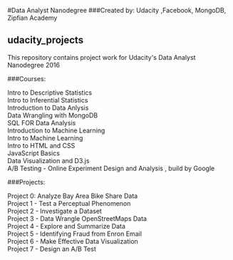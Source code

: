 #Data Analyst Nanodegree
###Created by: Udacity ,Facebook, MongoDB, Zipfian Academy

## udacity_projects


This repository contains project work for Udacity's Data Analyst Nanodegree 2016

###Courses:

Intro to Descriptive Statistics<br>
Intro to Inferential Statistics<br>
Introduction to Data Anlysis<br>
Data Wrangling with MongoDB<br>
SQL FOR Data Analysis<br>
Introduction to Machine Learning<br>
Intro to Machine Learning<br>
Intro to HTML and CSS<br>
JavaScript Basics<br>
Data Visualization and D3.js<br>
A/B Testing - Online Experiment Design and Analysis , build by Google<br>

###Projects:

Project 0: Analyze Bay Area Bike Share Data<br>
Project 1 - Test a Perceptual Phenomenon<br>
Project 2 - Investigate a Dataset<br>
Project 3 - Data Wrangle OpenStreetMaps Data<br>
Project 4 - Explore and Summarize Data<br>
Project 5 - Identifying Fraud from Enron Email<br>
Project 6 - Make Effective Data Visualization<br>
Project 7 - Design an A/B Test<br>


